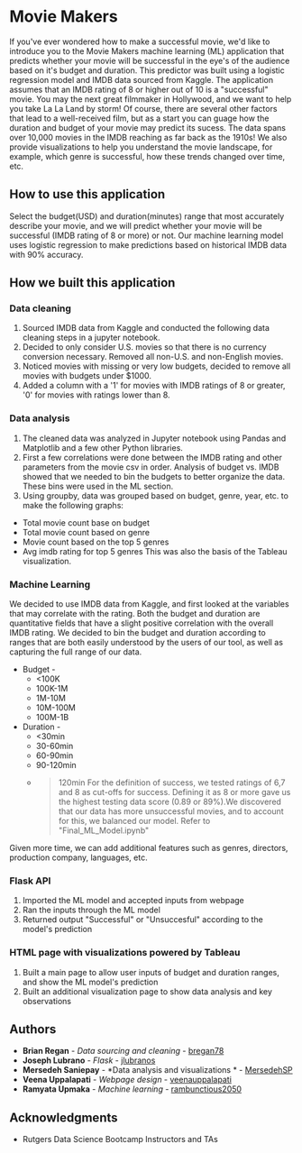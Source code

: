 
# Movie Makers

If you've ever wondered how to make a successful movie, we'd like to introduce you to the Movie Makers machine learning (ML) application that predicts whether your movie will be successful in the eye's of the audience based on it's budget and duration. This predictor was built using a logistic regression model and IMDB data sourced from Kaggle. The application assumes that an IMDB rating of 8 or higher out of 10 is a "successful" movie. You may the next great filmmaker in Hollywood, and we want to help you take La La Land by storm! Of course, there are several other factors that lead to a well-received film, but as a start you can guage how the duration and budget of your movie may predict its sucess. The data spans over 10,000 movies in the IMDB reaching as far back as the 1910s! We also provide visualizations to help you understand the movie landscape, for example, which genre is successful, how these trends changed over time, etc.

## How to use this application
Select the budget(USD) and duration(minutes) range that most accurately describe your movie, and we will predict whether your movie will be successful (IMDB rating of 8 or more) or not. Our machine learning model uses logistic regression to make predictions based on historical IMDB data with 90% accuracy.

## How we built this application

### Data cleaning
1. Sourced IMDB data from Kaggle and conducted the following data cleaning steps in a jupyter notebook.
2. Decided to only consider U.S. movies so that there is no currency conversion necessary. Removed all non-U.S. and non-English movies.
3. Noticed movies with missing or very low budgets, decided to remove all movies with budgets under $1000.
4. Added a column with a '1' for movies with IMDB ratings of 8 or greater, '0' for movies with ratings lower than 8.

### Data analysis
1. The cleaned data was analyzed in Jupyter notebook using Pandas and Matplotlib and a few other Python libraries. 
2. First a few correlations were done between the IMDB rating and other parameters from the movie csv in order. Analysis of budget vs. IMDB showed that we needed to bin the budgets to better organize the data. These bins were used in the ML section.
3. Using groupby, data was grouped based on budget, genre, year, etc. to make the following graphs:
 * Total movie count base on budget
 * Total movie count based on genre
 * Movie count based on the top 5 genres
 * Avg imdb rating for top 5 genres
This was also the basis of the Tableau visualization.

### Machine Learning
We decided to use IMDB data from Kaggle, and first looked at the variables that may correlate with the rating. Both the budget and duration are quantitative fields that have a slight positive correlation with the overall IMDB rating. We decided to bin the budget and duration according to ranges that are both easily understood by the users of our tool, as well as capturing the full range of our data. 
* Budget - 
  * <100K
  * 100K-1M
  * 1M-10M
  * 10M-100M
  * 100M-1B
* Duration - 
  * <30min
  * 30-60min
  * 60-90min
  * 90-120min
  * >120min
For the definition of success, we tested ratings of 6,7 and 8 as cut-offs for success. Defining it as 8 or more gave us the highest testing data score (0.89 or 89%).We discovered that our data has more unsuccessful movies, and to account for this, we balanced our model. Refer to "Final_ML_Model.ipynb"

Given more time, we can add additional features such as genres, directors, production company, languages, etc.

### Flask API
1. Imported the ML model and accepted inputs from webpage 
2. Ran the inputs through the ML model
3. Returned output "Successful" or "Unsuccesful" according to the model's prediction

### HTML page with visualizations powered by Tableau
1. Built a main page to allow user inputs of budget and duration ranges, and show the ML model's prediction
2. Built an additional visualization page to show data analysis and key observations

## Authors

* **Brian Regan** - *Data sourcing and cleaning* - [bregan78](https://github.com/bregan78)
* **Joseph Lubrano** - *Flask* - [jlubranos](https://github.com/jlubranos)
* **Mersedeh Saniepay** - *Data analysis and visualizations * - [MersedehSP](https://github.com/MersedehSP)
* **Veena Uppalapati** - *Webpage design* - [veenauppalapati](https://github.com/veenauppalapati)
* **Ramyata Upmaka** - *Machine learning* - [rambunctious2050](https://github.com/rambunctious2050)

## Acknowledgments

* Rutgers Data Science Bootcamp Instructors and TAs
